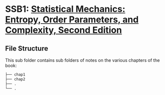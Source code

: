 # SSB1: [Statistical Mechanics: Entropy, Order Parameters, and Complexity, Second Edition](https://sethna.lassp.cornell.edu/StatMech/)

## File Structure
This sub folder contains sub folders of notes on the various chapters of the book:

```bash
├── chap1
├── chap2
├── .
└── .
```

